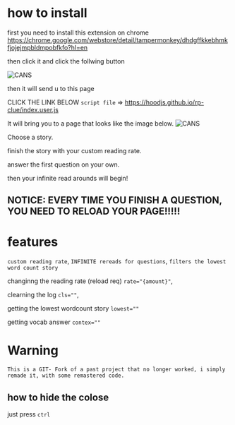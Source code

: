 # how to install
first you need to install this extension on chrome
https://chrome.google.com/webstore/detail/tampermonkey/dhdgffkkebhmkfjojejmpbldmpobfkfo?hl=en

then click it and click the follwing button

![CANS](https://cdn.discordapp.com/attachments/518560183312711693/756158027832492140/unknown.png)

then it will send u to this page

CLICK THE LINK BELOW
``script file`` => https://hoodjs.github.io/rp-clue/index.user.js

It will bring you to a page that looks like the image below.
![CANS](https://cdn.discordapp.com/attachments/783804018262671432/844037902896070737/unknown.png)

Choose a story. 

finish the story with your custom reading rate.

answer the first question on your own.

then your infinite read arounds will begin!

NOTICE: EVERY TIME YOU FINISH A QUESTION, YOU NEED TO RELOAD YOUR PAGE!!!!!
----

# features
``custom reading rate``,
``INFINITE rereads for questions``,
``filters the lowest word count story``


changinng the reading rate (reload req)
``rate="{amount}"``,

clearning the log
``cls=""``,

getting the lowest wordcount story
``lowest=""``

getting vocab answer
``contex=""``


# Warning
``This is a GIT- Fork of a past project that no longer worked, i simply remade it, with some remastered code.``


## how to hide the colose
just press ``ctrl``
